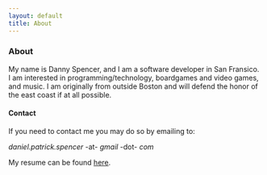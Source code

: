 ```yaml
---
layout: default
title: About
---
```


### About

My name is Danny Spencer, and I am a software developer in San Fransico. I am interested in programming/technology, boardgames and video games, and music. I am originally from outside Boston and will defend the honor of the east coast if at all possible.

#### Contact

If you need to contact me you may do so by emailing to:

_daniel.patrick.spencer_ -at- _gmail_ -dot- _com_

My resume can be found [here](/Daniel_Spencer_Resume.pdf).
